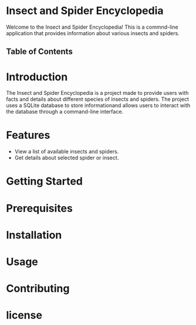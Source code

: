 # Insect and Spider Encyclopedia 

Welcome to the Insect and Spider Encyclopedia! 
This is a commnd-line application that provides information about various insects and spiders.  

## Table of Contents

# Introduction

The Insect and Spider Encyclopedia is a project made to provide users with facts and details about different species of insects and spiders.  The project uses a SQLite database to store informationand allows users to interact with the database through a command-line interface.  

# Features

- View a list of available insects and spiders.  
- Get details about selected spider or insect. 

# Getting Started
# Prerequisites
# Installation
# Usage
# Contributing
# license 